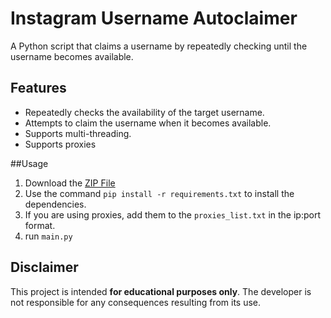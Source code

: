 # Instagram Username Autoclaimer

A Python script that claims a username by repeatedly checking until the username becomes available.

## Features
- Repeatedly checks the availability of the target username.
- Attempts to claim the username when it becomes available.
- Supports multi-threading.
- Supports proxies

##Usage
1. Download the [ZIP File](https://github.com/qxxa/instaclaimer/archive/refs/heads/main.zip)
2. Use the command `pip install -r requirements.txt` to install the dependencies.
3. If you are using proxies, add them to the `proxies_list.txt` in the ip:port format.
4. run `main.py` 

## Disclaimer

This project is intended **for educational purposes only**. The developer is not responsible for any consequences resulting from its use.
